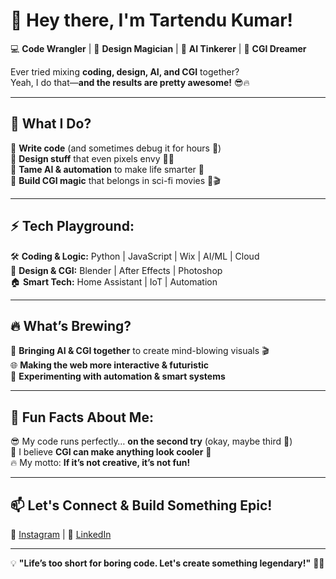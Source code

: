 # 👋 Hey there, I'm **Tartendu Kumar!**  

💻 **Code Wrangler** | 🎨 **Design Magician** | 🤖 **AI Tinkerer** | 🚀 **CGI Dreamer**  

Ever tried mixing **coding, design, AI, and CGI** together?  
Yeah, I do that—**and the results are pretty awesome!** 😎🔥  

---

## 🎨 **What I Do?**  
🔹 **Write code** (and sometimes debug it for hours 🫠)  
🔹 **Design stuff** that even pixels envy 🎨✨  
🔹 **Tame AI & automation** to make life smarter 🤖  
🔹 **Build CGI magic** that belongs in sci-fi movies 🚀🎬  

---

## ⚡ **Tech Playground:**  
🛠 **Coding & Logic:** Python | JavaScript | Wix | AI/ML | Cloud  
🎨 **Design & CGI:** Blender | After Effects | Photoshop  
🏠 **Smart Tech:** Home Assistant | IoT | Automation  

---

## 🔥 **What’s Brewing?**  
🚀 **Bringing AI & CGI together** to create mind-blowing visuals 🎬  
🌐 **Making the web more interactive & futuristic**  
🤖 **Experimenting with automation & smart systems**  

---

## 🎉 **Fun Facts About Me:**  
😎 My code runs perfectly… **on the second try** (okay, maybe third 🤫)  
📌 I believe **CGI can make anything look cooler** 🎨  
🔥 My motto: **If it’s not creative, it’s not fun!**  

---

## 📫 **Let's Connect & Build Something Epic!**  
📸 [Instagram](https://www.instagram.com/tartendukumar) | 🔗 [LinkedIn](https://www.linkedin.com/in/tartendukumar)  

---

💡 **"Life’s too short for boring code. Let's create something legendary!"** 🚀🔥  
